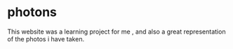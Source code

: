 # photons
This website was a learning project for me , and also a great representation of the photos i have taken.
